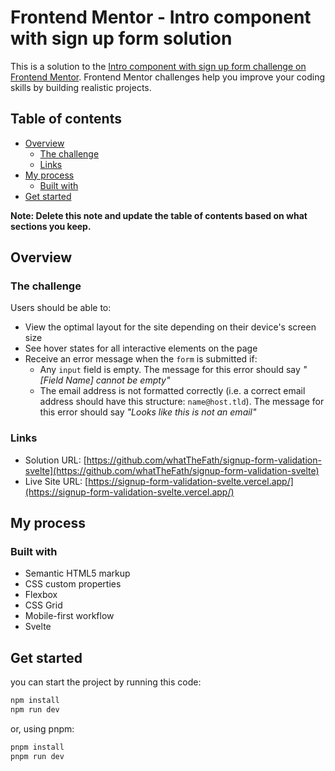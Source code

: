# Frontend Mentor - Intro component with sign up form solution

This is a solution to the [Intro component with sign up form challenge on Frontend Mentor](https://www.frontendmentor.io/challenges/intro-component-with-signup-form-5cf91bd49edda32581d28fd1). Frontend Mentor challenges help you improve your coding skills by building realistic projects.

## Table of contents

- [Overview](#overview)
  - [The challenge](#the-challenge)
  - [Links](#links)
- [My process](#my-process)
  - [Built with](#built-with)
- [Get started](#get-started)

**Note: Delete this note and update the table of contents based on what sections you keep.**

## Overview

### The challenge

Users should be able to:

- View the optimal layout for the site depending on their device's screen size
- See hover states for all interactive elements on the page
- Receive an error message when the `form` is submitted if:
  - Any `input` field is empty. The message for this error should say _"[Field Name] cannot be empty"_
  - The email address is not formatted correctly (i.e. a correct email address should have this structure: `name@host.tld`). The message for this error should say _"Looks like this is not an email"_

### Links

- Solution URL: [https://github.com/whatTheFath/signup-form-validation-svelte](https://github.com/whatTheFath/signup-form-validation-svelte)
- Live Site URL: [https://signup-form-validation-svelte.vercel.app/](https://signup-form-validation-svelte.vercel.app/)

## My process

### Built with

- Semantic HTML5 markup
- CSS custom properties
- Flexbox
- CSS Grid
- Mobile-first workflow
- Svelte

## Get started

you can start the project by running this code:

```bash
npm install
npm run dev
```

or, using pnpm:

```bash
pnpm install
pnpm run dev
```
